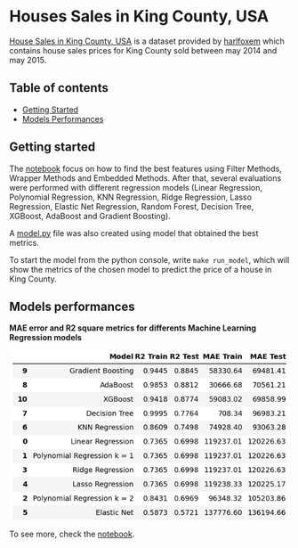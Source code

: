 # Houses Sales in King County, USA

[House Sales in King County, USA](https://www.kaggle.com/harlfoxem/housesalesprediction) is a dataset provided by [harlfoxem](https://www.kaggle.com/harlfoxem) which contains house sales prices for King County sold between may 2014 and may 2015. 

## Table of contents

- [Getting Started](#getting-started)
- [Models Performances](#models-performances)

## Getting started

The [notebook](./notebooks/USA_housing_analysis.ipynb) focus on how to find the best features using Filter Methods, Wrapper Methods and Embedded Methods. After that, several evaluations were performed with different regression models (Linear Regression, Polynomial Regression, KNN Regression, Ridge Regression, Lasso Regression, Elastic Net Regression, Random Forest, Decision Tree, XGBoost, AdaBoost and Gradient Boosting).

A [model.py](./usa_housing/model.py) file was also created using model that obtained the best metrics.

To start the model from the python console, write ```make run_model```, which will show the metrics of the chosen model to predict the price of a house in King County.


## Models performances

**MAE error and R2 square metrics for differents Machine Learning Regression models**

![scores](./notebooks/models_evaluations2.png)

To see more, check the [notebook](./notebooks/USA_housing_analysis.ipynb).

